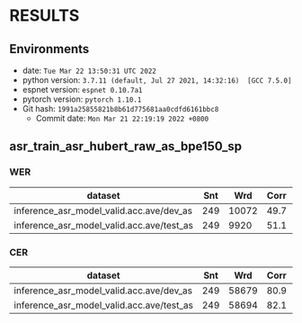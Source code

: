 <!-- Generated by scripts/utils/show_asr_result.sh -->
# RESULTS
## Environments
- date: `Tue Mar 22 13:50:31 UTC 2022`
- python version: `3.7.11 (default, Jul 27 2021, 14:32:16)  [GCC 7.5.0]`
- espnet version: `espnet 0.10.7a1`
- pytorch version: `pytorch 1.10.1`
- Git hash: `1991a25855821b8b61d775681aa0cdfd6161bbc8`
  - Commit date: `Mon Mar 21 22:19:19 2022 +0800`

## asr_train_asr_hubert_raw_as_bpe150_sp
### WER

|dataset|Snt|Wrd|Corr|Sub|Del|Ins|Err|S.Err|
|---|---|---|---|---|---|---|---|---|
|inference_asr_model_valid.acc.ave/dev_as|249|10072|49.7|41.2|9.1|7.0|57.2|100.0|
|inference_asr_model_valid.acc.ave/test_as|249|9920|51.1|40.1|8.9|6.5|55.4|100.0|

### CER

|dataset|Snt|Wrd|Corr|Sub|Del|Ins|Err|S.Err|
|---|---|---|---|---|---|---|---|---|
|inference_asr_model_valid.acc.ave/dev_as|249|58679|80.9|8.0|11.1|7.2|26.3|100.0|
|inference_asr_model_valid.acc.ave/test_as|249|58694|82.1|7.2|10.8|7.1|25.0|100.0|
